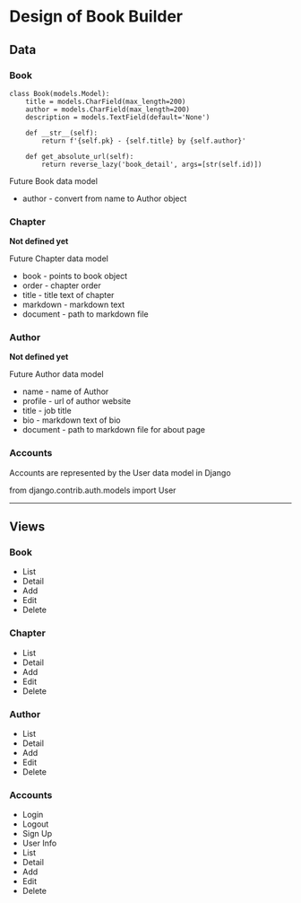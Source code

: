 # Design of Book Builder

## Data

### Book

    class Book(models.Model):
        title = models.CharField(max_length=200)
        author = models.CharField(max_length=200)
        description = models.TextField(default='None')

        def __str__(self):
            return f'{self.pk} - {self.title} by {self.author}'

        def get_absolute_url(self):
            return reverse_lazy('book_detail', args=[str(self.id)])

Future Book data model

* author - convert from name to Author object


### Chapter

**Not defined yet**

Future Chapter data model

* book - points to book object
* order - chapter order
* title - title text of chapter
* markdown - markdown text 
* document - path to markdown file


### Author

**Not defined yet**

Future Author data model

* name - name of Author
* profile - url of author website
* title - job title
* bio - markdown text of bio
* document - path to markdown file for about page


### Accounts

Accounts are represented by the User data model in Django

from django.contrib.auth.models import User


---

## Views

### Book
* List
* Detail
* Add
* Edit
* Delete

### Chapter
* List
* Detail
* Add
* Edit
* Delete

### Author
* List
* Detail
* Add
* Edit
* Delete

### Accounts
* Login
* Logout
* Sign Up
* User Info
* List
* Detail
* Add
* Edit
* Delete

